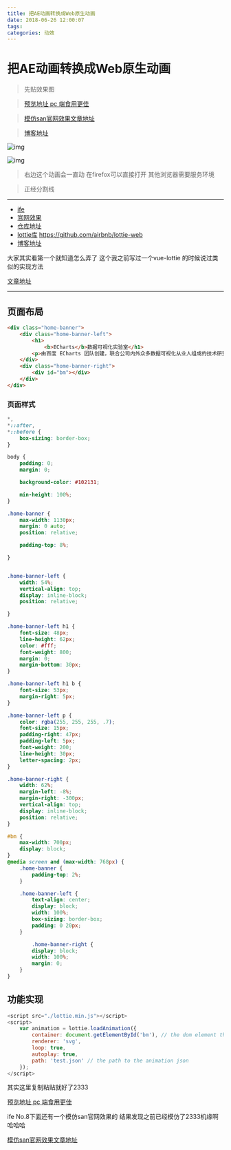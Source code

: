 ```yaml
---
title: 把AE动画转换成Web原生动画
date: 2018-06-26 12:00:07
tags:
categories: 动效
---
```


# 把AE动画转换成Web原生动画

> 先贴效果图

> [预览地址 pc 端食用更佳](https://xiaotiandada.github.io/ife/%E8%AE%BE%E8%AE%A1%E5%B8%88%E5%AD%A6%E9%99%A2/No.8/)

> [模仿san官网效果文章地址](https://juejin.im/post/5aff09ee6fb9a07a9b36365b)

> [博客地址](https://xiaotiandada.github.io/)

<!-- more -->


![img](把AE动画转换成Web原生动画/1.png)

![img](把AE动画转换成Web原生动画/2.png)

> 右边这个动画会一直动 在firefox可以直接打开 其他浏览器需要服务环境

> 正经分割线
---


- [ife](http://ife.baidu.com/course/detail/id/35?t=1529985511134#learn)
- [官网效果](http://vis.baidu.com/)
- [仓库地址](https://github.com/xiaotiandada/ife)
- [lottie库](https://xiaotiandada.github.io/)
https://github.com/airbnb/lottie-web
- [博客地址](https://xiaotiandada.github.io/)

大家其实看第一个就知道怎么弄了 这个我之前写过一个vue-lottie 的时候说过类似的实现方法

[文章地址](https://juejin.im/post/5b180a706fb9a01e780a49d4)

---

## 页面布局
```html
<div class="home-banner">
    <div class="home-banner-left">
        <h1>
            <b>ECharts</b>数据可视化实验室</h1>
        <p>由百度 ECharts 团队创建，联合公司内外众多数据可视化从业人组成的技术研究虚拟组织，致力于数据可视化的相关研究、教育普及、产品研发及生态建设。</p>
    </div>
    <div class="home-banner-right">
        <div id="bm"></div>
    </div>
</div>
```

### 页面样式
``` css
*,
*::after,
*::before {
    box-sizing: border-box;
}

body {
    padding: 0;
    margin: 0;

    background-color: #102131;

    min-height: 100%;
}

.home-banner {
    max-width: 1130px;
    margin: 0 auto;
    position: relative;

    padding-top: 8%;

}


.home-banner-left {
    width: 54%;
    vertical-align: top;
    display: inline-block;
    position: relative;

}

.home-banner-left h1 {
    font-size: 48px;
    line-height: 62px;
    color: #fff;
    font-weight: 800;
    margin: 0;
    margin-bottom: 30px;
}

.home-banner-left h1 b {
    font-size: 53px;
    margin-right: 5px;
}

.home-banner-left p {
    color: rgba(255, 255, 255, .7);
    font-size: 15px;
    padding-right: 47px;
    padding-left: 5px;
    font-weight: 200;
    line-height: 30px;
    letter-spacing: 2px;
}

.home-banner-right {
    width: 62%;
    margin-left: -8%;
    margin-right: -300px;
    vertical-align: top;
    display: inline-block;
    position: relative;
}

#bm {
    max-width: 700px;
    display: block;
}
@media screen and (max-width: 768px) {
    .home-banner {
        padding-top: 2%;
    }

    .home-banner-left {
        text-align: center;
        display: block;
        width: 100%;
        box-sizing: border-box;
        padding: 0 20px;
    }

        .home-banner-right {
        display: block;
        width: 100%;
        margin: 0;
    }
}

````

## 功能实现
``` js
<script src="./lottie.min.js"></script>
<script>
    var animation = lottie.loadAnimation({
        container: document.getElementById('bm'), // the dom element that will contain the animation
        renderer: 'svg',
        loop: true,
        autoplay: true,
        path: 'test.json' // the path to the animation json
    });
</script>
```

其实这里复制粘贴就好了2333

[预览地址 pc 端食用更佳](https://xiaotiandada.github.io/ife/%E8%AE%BE%E8%AE%A1%E5%B8%88%E5%AD%A6%E9%99%A2/No.8/)

ife No.8下面还有一个模仿san官网效果的 结果发现之前已经模仿了2333机缘啊哈哈哈

[模仿san官网效果文章地址](https://juejin.im/post/5aff09ee6fb9a07a9b36365b)